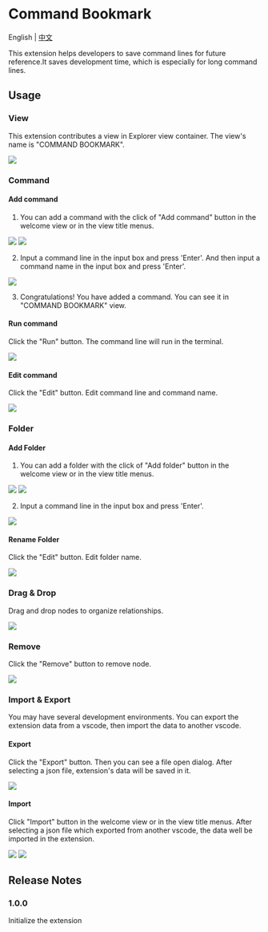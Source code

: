 # Command Bookmark

English | [中文](https://github.com/ljtang2009/command-bookmark/blob/main/README.zh-cn.md)

This extension helps developers to save command lines for future reference.It saves development time, which is especially for long command lines.

## Usage

### View

This extension contributes a view in Explorer view container. The view's name is "COMMAND BOOKMARK".

![](https://raw.githubusercontent.com/ljtang2009/command-bookmark/main/resources/readme/en/view.png)

### Command

#### Add command

1. You can add a command with the click of "Add command" button in the welcome view or in the view title menus.

![](https://raw.githubusercontent.com/ljtang2009/command-bookmark/main/resources/readme/en/welcome-add-command.png)
![](https://raw.githubusercontent.com/ljtang2009/command-bookmark/main/resources/readme/en/menu-add-command.png)

2. Input a command line in the input box and press 'Enter'. And then input a command name in the input box and press 'Enter'.

![](https://raw.githubusercontent.com/ljtang2009/command-bookmark/main/resources/readme/en/add-command.gif)

3. Congratulations! You have added a command. You can see it in "COMMAND BOOKMARK" view.

#### Run command

Click the "Run" button. The command line will run in the terminal.

![](https://raw.githubusercontent.com/ljtang2009/command-bookmark/main/resources/readme/en/run-command.gif)

#### Edit command

Click the "Edit" button. Edit command line and command name.

![](https://raw.githubusercontent.com/ljtang2009/command-bookmark/main/resources/readme/en/edit-command.gif)

### Folder

#### Add Folder

1. You can add a folder with the click of "Add folder" button in the welcome view or in the view title menus.

![](https://raw.githubusercontent.com/ljtang2009/command-bookmark/main/resources/readme/en/welcome-add-folder.png)
![](https://raw.githubusercontent.com/ljtang2009/command-bookmark/main/resources/readme/en/menu-add-folder.png)

2. Input a command line in the input box and press 'Enter'.

![](https://raw.githubusercontent.com/ljtang2009/command-bookmark/main/resources/readme/en/add-folder.gif)

#### Rename Folder

Click the "Edit" button. Edit folder name.

![](https://raw.githubusercontent.com/ljtang2009/command-bookmark/main/resources/readme/en/edit-folder.gif)

### Drag & Drop

Drag and drop nodes to organize relationships.

![](https://raw.githubusercontent.com/ljtang2009/command-bookmark/main/resources/readme/en/drop-drag.gif)

### Remove

Click the "Remove" button to remove node.

![](https://raw.githubusercontent.com/ljtang2009/command-bookmark/main/resources/readme/en/remove.gif)

### Import & Export

You may have several development environments. You can export the extension data from a vscode, then import the data to another vscode.

#### Export

Click the "Export" button. Then you can see a file open dialog. After selecting a json file, extension's data will be saved in it.

![](https://raw.githubusercontent.com/ljtang2009/command-bookmark/main/resources/readme/en/export.png)

#### Import

Click "Import" button in the welcome view or in the view title menus. After selecting a json file which exported from another vscode, the data well be imported in the extension.

![](https://raw.githubusercontent.com/ljtang2009/command-bookmark/main/resources/readme/en/welcome-import.png)
![](https://raw.githubusercontent.com/ljtang2009/command-bookmark/main/resources/readme/en/menu-import.png)

## Release Notes

### 1.0.0

Initialize the extension
